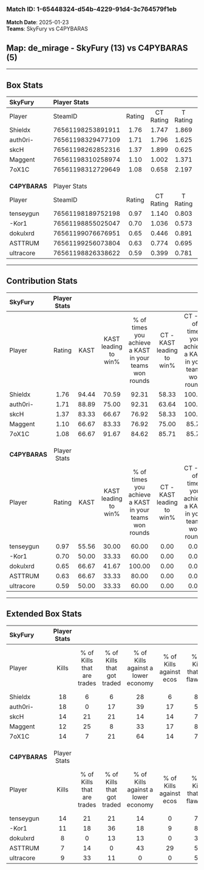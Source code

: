### Match ID: 1-65448324-d54b-4229-91d4-3c764579f1eb  
**Match Date**: 2025-01-23  
**Teams**: SkyFury vs C4PYBARAS  

## **Map**: de_mirage - SkyFury (13) vs C4PYBARAS (5)  
---  

## Box Stats  

| **SkyFury**   | Player Stats      |        |           |          |       |       |       |         |        |      |     |
| :- | :- | :-: | :-: | :-: | :-: | :-: | :-: | :-: | :-: | :-: | :-: |
| Player        | SteamID           | Rating | CT Rating | T Rating | KAST  |  ADR  | Kills | Assists | Deaths | K/D  | HS% |
| Shieldx       | 76561198253891911 |  1.76  |   1.747   |  1.869   | 94.44 | 102.2 |  18   |    4    |   7    | 2.57 | 50  |
| auth0ri-      | 76561198329477109 |  1.71  |   1.796   |  1.625   | 88.89 | 111.5 |  18   |    8    |   9    | 2.00 | 66  |
| skcH          | 76561198262852316 |  1.37  |   1.899   |  0.625   | 83.33 | 87.9  |  14   |    8    |   10   | 1.40 | 57  |
| Maggent       | 76561198310258974 |  1.10  |   1.002   |  1.371   | 66.67 | 59.7  |  12   |    3    |   8    | 1.50 | 58  |
| 7oX1C         | 76561198312729649 |  1.08  |   0.658   |  2.197   | 66.67 | 88.7  |  14   |    4    |   15   | 0.93 | 42  |
|               |                   |        |           |          |       |       |       |         |        |      |     |
|               |                   |        |           |          |       |       |       |         |        |      |     |
|               |                   |        |           |          |       |       |       |         |        |      |     |
| **C4PYBARAS** | Player Stats      |        |           |          |       |       |       |         |        |      |     |
| Player        | SteamID           | Rating | CT Rating | T Rating | KAST  |  ADR  | Kills | Assists | Deaths | K/D  | HS% |
| tenseygun     | 76561198189752198 |  0.97  |   1.140   |  0.803   | 55.56 | 64.2  |  14   |    2    |   13   | 1.08 | 64  |
| -Kor1         | 76561198855025047 |  0.70  |   1.036   |  0.573   | 50.00 | 62.5  |  11   |    3    |   16   | 0.69 | 63  |
| dokulxrd      | 76561199076676951 |  0.65  |   0.446   |  0.891   | 66.67 | 55.1  |   8   |    3    |   16   | 0.50 | 62  |
| ASTTRUM       | 76561199256073804 |  0.63  |   0.774   |  0.695   | 66.67 | 54.9  |   7   |    3    |   15   | 0.47 | 71  |
| uItracore     | 76561198826338622 |  0.59  |   0.399   |  0.781   | 50.00 | 63.7  |   9   |    1    |   16   | 0.56 | 100 |
---  

## Contribution Stats  

| **SkyFury**   | Player Stats |       |                      |                                                        |                           |                                                             |                          |                                                            |
| :- | :-: | :-: | :-: | :-: | :-: | :-: | :-: | :-: |
| Player        |    Rating    | KAST  | KAST leading to win% | % of times you achieve a KAST in your teams won rounds | CT - KAST leading to win% | CT - % of times you achieve a KAST in your teams won rounds | T - KAST leading to win% | T - % of times you achieve a KAST in your teams won rounds |
| Shieldx       |     1.76     | 94.44 |        70.59         |                         92.31                          |           58.33           |                           100.00                            |          100.00          |                           83.33                            |
| auth0ri-      |     1.71     | 88.89 |        75.00         |                         92.31                          |           63.64           |                           100.00                            |          100.00          |                           83.33                            |
| skcH          |     1.37     | 83.33 |        66.67         |                         76.92                          |           58.33           |                           100.00                            |          100.00          |                           50.00                            |
| Maggent       |     1.10     | 66.67 |        83.33         |                         76.92                          |           75.00           |                            85.71                            |          100.00          |                           66.67                            |
| 7oX1C         |     1.08     | 66.67 |        91.67         |                         84.62                          |           85.71           |                            85.71                            |          100.00          |                           83.33                            |
|               |              |       |                      |                                                        |                           |                                                             |                          |                                                            |
|               |              |       |                      |                                                        |                           |                                                             |                          |                                                            |
|               |              |       |                      |                                                        |                           |                                                             |                          |                                                            |
| **C4PYBARAS** | Player Stats |       |                      |                                                        |                           |                                                             |                          |                                                            |
| Player        |    Rating    | KAST  | KAST leading to win% | % of times you achieve a KAST in your teams won rounds | CT - KAST leading to win% | CT - % of times you achieve a KAST in your teams won rounds | T - KAST leading to win% | T - % of times you achieve a KAST in your teams won rounds |
| tenseygun     |     0.97     | 55.56 |        30.00         |                         60.00                          |           0.00            |                            0.00                             |          42.86           |                           60.00                            |
| -Kor1         |     0.70     | 50.00 |        33.33         |                         60.00                          |           0.00            |                            0.00                             |          60.00           |                           60.00                            |
| dokulxrd      |     0.65     | 66.67 |        41.67         |                         100.00                         |           0.00            |                            0.00                             |          55.56           |                           100.00                           |
| ASTTRUM       |     0.63     | 66.67 |        33.33         |                         80.00                          |           0.00            |                            0.00                             |          57.14           |                           80.00                            |
| uItracore     |     0.59     | 50.00 |        33.33         |                         60.00                          |           0.00            |                            0.00                             |          50.00           |                           60.00                            |
---  

## Extended Box Stats  

| **SkyFury**   | Player Stats |                            |                            |                                    |                         |                              |                                 |        |                             |                                     |                          |                               |                            |
| :- | :-: | :-: | :-: | :-: | :-: | :-: | :-: | :-: | :-: | :-: | :-: | :-: | :-: |
| Player        |    Kills     | % of Kills that are trades | % of Kills that got traded | % of Kills against a lower economy | % of Kills against ecos | % of Kills that are flawless | % of Kills that are close duels | Deaths | % of Deaths that get traded | % of Deaths against a lower economy | % of Deaths against ecos | % of Deaths that are flawless | % of Deaths that are close |
| Shieldx       |      18      |             6              |             6              |                 28                 |            6            |              89              |                6                |   7    |             14              |                 43                  |            14            |              86               |             0              |
| auth0ri-      |      18      |             0              |             17             |                 39                 |           17            |              56              |               17                |   9    |             11              |                 11                  |            0             |              56               |             0              |
| skcH          |      14      |             21             |             21             |                 14                 |           14            |              71              |                7                |   10   |             30              |                 30                  |            10            |              40               |             20             |
| Maggent       |      12      |             25             |             8              |                 33                 |           17            |              83              |                0                |   8    |             13              |                 38                  |            0             |              63               |             0              |
| 7oX1C         |      14      |             7              |             21             |                 64                 |           14            |              79              |                7                |   15   |             20              |                 20                  |            7             |              73               |             7              |
|               |              |                            |                            |                                    |                         |                              |                                 |        |                             |                                     |                          |                               |                            |
|               |              |                            |                            |                                    |                         |                              |                                 |        |                             |                                     |                          |                               |                            |
|               |              |                            |                            |                                    |                         |                              |                                 |        |                             |                                     |                          |                               |                            |
| **C4PYBARAS** | Player Stats |                            |                            |                                    |                         |                              |                                 |        |                             |                                     |                          |                               |                            |
| Player        |    Kills     | % of Kills that are trades | % of Kills that got traded | % of Kills against a lower economy | % of Kills against ecos | % of Kills that are flawless | % of Kills that are close duels | Deaths | % of Deaths that get traded | % of Deaths against a lower economy | % of Deaths against ecos | % of Deaths that are flawless | % of Deaths that are close |
| tenseygun     |      14      |             21             |             21             |                 14                 |            0            |              71              |               14                |   13   |              8              |                  0                  |            0             |              123              |             0              |
| -Kor1         |      11      |             18             |             36             |                 18                 |            9            |              82              |                0                |   16   |              6              |                  6                  |            6             |              69               |             6              |
| dokulxrd      |      8       |             0              |             13             |                 13                 |            0            |              38              |               13                |   16   |             19              |                  6                  |            0             |              81               |             13             |
| ASTTRUM       |      7       |             14             |             0              |                 43                 |           29            |              57              |                0                |   15   |             27              |                  7                  |            0             |              67               |             13             |
| uItracore     |      9       |             33             |             11             |                 0                  |            0            |              56              |                0                |   16   |             13              |                 13                  |            6             |              69               |             6              |
